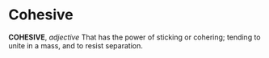 # Cohesive

**COHESIVE**, _adjective_ That has the power of sticking or cohering; tending to unite in a mass, and to resist separation.